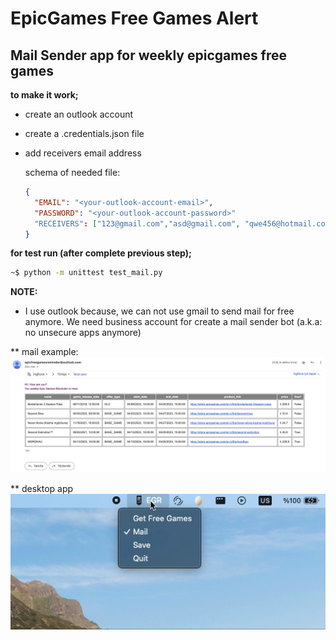 # EpicGames Free Games Alert

## Mail Sender app for weekly epicgames free games

**to make it work;**

- create an outlook account
- create a .credentials.json file
- add receivers email address

  schema of needed file:

  ```json
  {
    "EMAIL": "<your-outlook-account-email>",
    "PASSWORD": "<your-outlook-account-password>"
    "RECEIVERS": ["123@gmail.com","asd@gmail.com", "qwe456@hotmail.com"]
  }
  ```

**for test run (after complete previous step);**

```sh
~$ python -m unittest test_mail.py
```

**NOTE:**

- I use outlook because, we can not use gmail to send mail for free anymore. We need business account for create a mail sender bot (a.k.a: no unsecure apps anymore)

** mail example: <br>
<img src='docs/images/mail.png'/>


** desktop app
<img src='docs/images/desktopapp.jpg'/>



